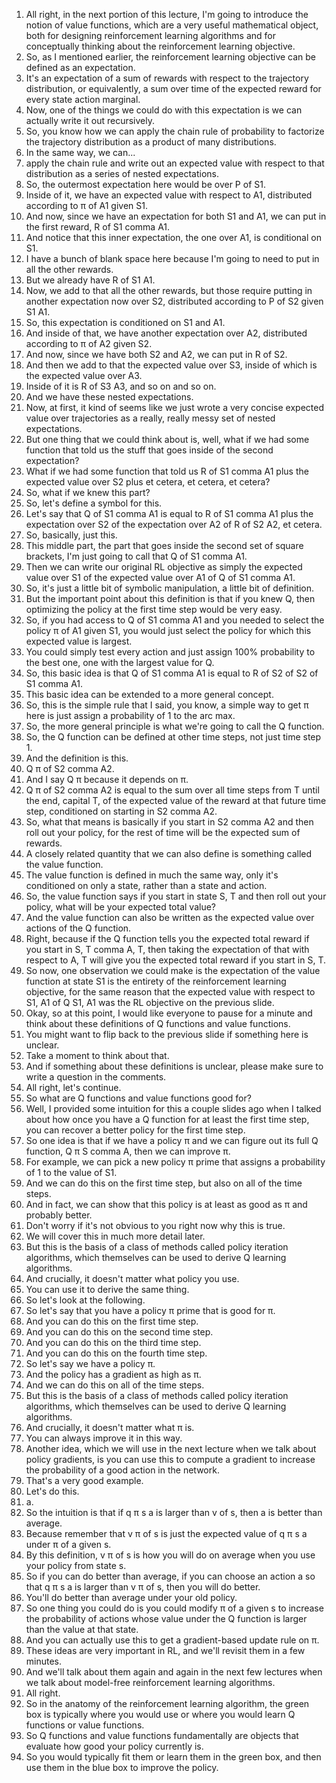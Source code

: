 1. All right, in the next portion of this lecture, I'm going to introduce the notion of value functions, which are a very useful mathematical object, both for designing reinforcement learning algorithms and for conceptually thinking about the reinforcement learning objective.
2. So, as I mentioned earlier, the reinforcement learning objective can be defined as an expectation.
3. It's an expectation of a sum of rewards with respect to the trajectory distribution, or equivalently, a sum over time of the expected reward for every state action marginal.
4. Now, one of the things we could do with this expectation is we can actually write it out recursively.
5. So, you know how we can apply the chain rule of probability to factorize the trajectory distribution as a product of many distributions.
6. In the same way, we can...
7. apply the chain rule and write out an expected value with respect to that distribution as a series of nested expectations.
8. So, the outermost expectation here would be over P of S1.
9. Inside of it, we have an expected value with respect to A1, distributed according to π of A1 given S1.
10. And now, since we have an expectation for both S1 and A1, we can put in the first reward, R of S1 comma A1.
11. And notice that this inner expectation, the one over A1, is conditional on S1.
12. I have a bunch of blank space here because I'm going to need to put in all the other rewards.
13. But we already have R of S1 A1.
14. Now, we add to that all the other rewards, but those require putting in another expectation now over S2, distributed according to P of S2 given S1 A1.
15. So, this expectation is conditioned on S1 and A1.
16. And inside of that, we have another expectation over A2, distributed according to π of A2 given S2.
17. And now, since we have both S2 and A2, we can put in R of S2.
18. And then we add to that the expected value over S3, inside of which is the expected value over A3.
19. Inside of it is R of S3 A3, and so on and so on.
20. And we have these nested expectations.
21. Now, at first, it kind of seems like we just wrote a very concise expected value over trajectories as a really, really messy set of nested expectations.
22. But one thing that we could think about is, well, what if we had some function that told us the stuff that goes inside of the second expectation?
23. What if we had some function that told us R of S1 comma A1 plus the expected value over S2 plus et cetera, et cetera, et cetera?
24. So, what if we knew this part?
25. So, let's define a symbol for this.
26. Let's say that Q of S1 comma A1 is equal to R of S1 comma A1 plus the expectation over S2 of the expectation over A2 of R of S2 A2, et cetera.
27. So, basically, just this.
28. This middle part, the part that goes inside the second set of square brackets, I'm just going to call that Q of S1 comma A1.
29. Then we can write our original RL objective as simply the expected value over S1 of the expected value over A1 of Q of S1 comma A1.
30. So, it's just a little bit of symbolic manipulation, a little bit of definition.
31. But the important point about this definition is that if you knew Q, then optimizing the policy at the first time step would be very easy.
32. So, if you had access to Q of S1 comma A1 and you needed to select the policy π of A1 given S1, you would just select the policy for which this expected value is largest.
33. You could simply test every action and just assign 100% probability to the best one, one with the largest value for Q.
34. So, this basic idea is that Q of S1 comma A1 is equal to R of S2 of S2 of S1 comma A1.
35. This basic idea can be extended to a more general concept.
36. So, this is the simple rule that I said, you know, a simple way to get π here is just assign a probability of 1 to the arc max.
37. So, the more general principle is what we're going to call the Q function.
38. So, the Q function can be defined at other time steps, not just time step 1.
39. And the definition is this.
40. Q π of S2 comma A2.
41. And I say Q π because it depends on π.
42. Q π of S2 comma A2 is equal to the sum over all time steps from T until the end, capital T, of the expected value of the reward at that future time step, conditioned on starting in S2 comma A2.
43. So, what that means is basically if you start in S2 comma A2 and then roll out your policy, for the rest of time will be the expected sum of rewards.
44. A closely related quantity that we can also define is something called the value function.
45. The value function is defined in much the same way, only it's conditioned on only a state, rather than a state and action.
46. So, the value function says if you start in state S, T and then roll out your policy, what will be your expected total value?
47. And the value function can also be written as the expected value over actions of the Q function.
48. Right, because if the Q function tells you the expected total reward if you start in S, T comma A, T, then taking the expectation of that with respect to A, T will give you the expected total reward if you start in S, T.
49. So now, one observation we could make is the expectation of the value function at state S1 is the entirety of the reinforcement learning objective, for the same reason that the expected value with respect to S1, A1 of Q S1, A1 was the RL objective on the previous slide.
50. Okay, so at this point, I would like everyone to pause for a minute and think about these definitions of Q functions and value functions.
51. You might want to flip back to the previous slide if something here is unclear.
52. Take a moment to think about that.
53. And if something about these definitions is unclear, please make sure to write a question in the comments.
54. All right, let's continue.
55. So what are Q functions and value functions good for?
56. Well, I provided some intuition for this a couple slides ago when I talked about how once you have a Q function for at least the first time step, you can recover a better policy for the first time step.
57. So one idea is that if we have a policy π and we can figure out its full Q function, Q π S comma A, then we can improve π.
58. For example, we can pick a new policy π prime that assigns a probability of 1 to the value of S1.
59. And we can do this on the first time step, but also on all of the time steps.
60. And in fact, we can show that this policy is at least as good as π and probably better.
61. Don't worry if it's not obvious to you right now why this is true.
62. We will cover this in much more detail later.
63. But this is the basis of a class of methods called policy iteration algorithms, which themselves can be used to derive Q learning algorithms.
64. And crucially, it doesn't matter what policy you use.
65. You can use it to derive the same thing.
66. So let's look at the following.
67. So let's say that you have a policy π prime that is good for π.
68. And you can do this on the first time step.
69. And you can do this on the second time step.
70. And you can do this on the third time step.
71. And you can do this on the fourth time step.
72. So let's say we have a policy π.
73. And the policy has a gradient as high as π.
74. And we can do this on all of the time steps.
75. But this is the basis of a class of methods called policy iteration algorithms, which themselves can be used to derive Q learning algorithms.
76. And crucially, it doesn't matter what π is.
77. You can always improve it in this way.
78. Another idea, which we will use in the next lecture when we talk about policy gradients, is you can use this to compute a gradient to increase the probability of a good action in the network.
79. That's a very good example.
80. Let's do this.
81. a.
82. So the intuition is that if q π s a is larger than v of s, then a is better than average.
83. Because remember that v π of s is just the expected value of q π s a under π of a given s.
84. By this definition, v π of s is how you will do on average when you use your policy from state s.
85. So if you can do better than average, if you can choose an action a so that q π s a is larger than v π of s, then you will do better.
86. You'll do better than average under your old policy.
87. So one thing you could do is you could modify π of a given s to increase the probability of actions whose value under the Q function is larger than the value at that state.
88. And you can actually use this to get a gradient-based update rule on π.
89. These ideas are very important in RL, and we'll revisit them in a few minutes.
90. And we'll talk about them again and again in the next few lectures when we talk about model-free reinforcement learning algorithms.
91. All right.
92. So in the anatomy of the reinforcement learning algorithm, the green box is typically where you would use or where you would learn Q functions or value functions.
93. So Q functions and value functions fundamentally are objects that evaluate how good your policy currently is.
94. So you would typically fit them or learn them in the green box, and then use them in the blue box to improve the policy.